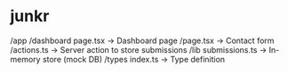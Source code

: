 # junkr

/app
  /dashboard
    page.tsx       → Dashboard page
  /page.tsx        → Contact form
  /actions.ts      → Server action to store submissions
/lib
  submissions.ts   → In-memory store (mock DB)
/types
  index.ts         → Type definition
